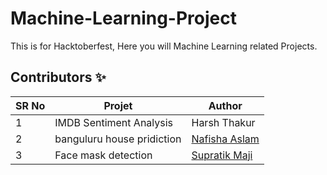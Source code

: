 # Machine-Learning-Project
This is for Hacktoberfest, Here you will Machine Learning related Projects.


## Contributors ✨

| SR No   | Projet | Author  |
| -------| -------- | ---------|
| 1 | IMDB Sentiment Analysis | Harsh Thakur |
| 2 | banguluru house pridiction | [Nafisha Aslam ](https://github.com/Nafisha08)  |  
| 3 | Face mask detection | [Supratik Maji](https://github.com/Supratimaji) |
